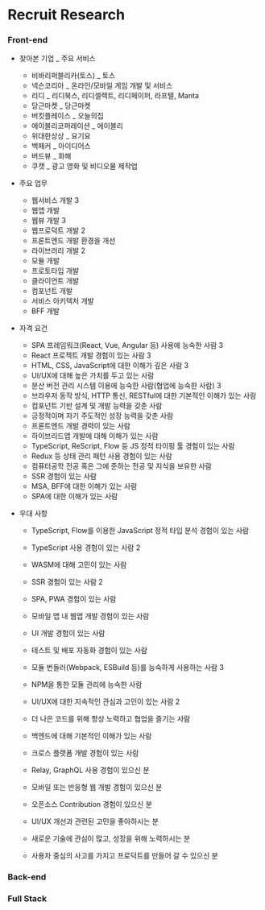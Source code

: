 # Recruit Research

### Front-end

- 찾아본 기업 _ 주요 서비스
  - 비바리퍼블리카(토스) _ 토스
  - 넥슨코리아 _ 온라인/모바일 게임 개발 및 서비스
  - 리디 _ 리디북스, 리디셀렉트, 리디페이퍼, 라프텔, Manta
  - 당근마켓 _ 당근마켓
  - 버킷플레이스 _ 오늘의집
  - 에이블리코퍼레이션 _ 에이블리
  - 위대한상상 _ 요기요
  - 백패커 _ 아이디어스
  - 버드뷰 _ 화해
  - 쿠캣 _ 광고 영화 및 비디오물 제작업



- 주요 업무
  - 웹서비스 개발 3
  - 웹앱 개발
  - 웹뷰 개발 3
  - 웹프로덕트 개발 2
  - 프론트엔드 개발 환경을 개선
  - 라이브러리 개발 2
  - 모듈 개발
  - 프로토타입 개발
  - 클라이언트 개발
  - 컴포넌트 개발
  - 서비스 아키텍처 개발
  - BFF 개발

- 자격 요건

  - SPA 프레임워크(React, Vue, Angular 등) 사용에 능숙한 사람 3
  - React 프로젝트 개발 경험이 있는 사람 3
  - HTML, CSS, JavaScript에 대한 이해가 깊은 사람 3
  - UI/UX에 대해 높은 가치를 두고 있는 사람
  - 분산 버전 관리 시스템 이용에 능숙한 사람(협업에 능숙한 사람) 3
  - 브라우저 동작 방식, HTTP 통신, RESTful에 대한 기본적인 이해가 있는 사람
  - 컴포넌트 기반 설계 및 개발 능력을 갖춘 사람
  - 긍정적이며 자기 주도적인 성장 능력을 갖춘 사람
  - 프론트엔드 개발 경력이 있는 사람
  - 하이브리드앱 개발에 대해 이해가 있는 사람
  - TypeScript, ReScript, Flow 등 JS 정적 타이핑 툴 경험이 있는 사람
  - Redux 등 상태 관리 패턴 사용 경험이 있는 사람
  - 컴퓨터공학 전공 혹은 그에 준하는 전공 및 지식을 보유한 사람
  - SSR 경험이 있는 사람
  - MSA, BFF에 대한 이해가 있는 사람
  - SPA에 대한 이해가 있는 사람

- 우대 사항

  - TypeScript, Flow를 이용한 JavaScript 정적 타입 분석 경험이 있는 사람
  - TypeScript 사용 경험이 있는 사람 2
  - WASM에 대해 고민이 있는 사람

  - SSR 경험이 있는 사람 2
  - SPA, PWA  경험이 있는 사람
  - 모바일 앱 내 웹앱 개발 경험이 있는 사람
  - UI 개발 경험이 있는 사람
  - 테스트 및 배포 자동화 경험이 있는 사람
  - 모듈 번들러(Webpack, ESBuild 등)를 능숙하게 사용하는 사람 3
  -  NPM을 통한 모듈 관리에 능숙한 사람
  - UI/UX에 대한 지속적인 관심과 고민이 있는 사람 2
  - 더 나은 코드를 위해 항상 노력하고 협업을 즐기는 사람
  - 백엔드에 대해 기본적인 이해가 있는 사람
  - 크로스 플랫폼 개발 경험이 있는 사람
  - Relay, GraphQL 사용 경험이 있으신 분
  - 모바일 또는 반응형 웹 개발 경험이 있으신 분
  - 오픈소스 Contribution 경험이 있으신 분
  - UI/UX 개선과 관련된 고민을 좋아하시는 분
  - 새로운 기술에 관심이 많고, 성장을 위해 노력하시는 분
  - 사용자 중심의 사고를 가지고 프로덕트를 만들어 갈 수 있으신 분





### Back-end





### Full Stack

